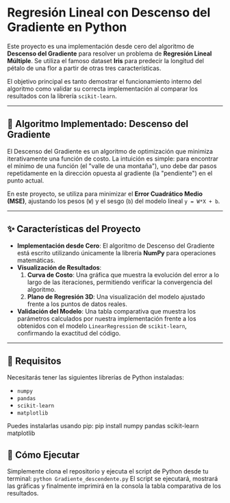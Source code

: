 # Regresión Lineal con Descenso del Gradiente en Python

Este proyecto es una implementación desde cero del algoritmo de **Descenso del Gradiente** para resolver un problema de **Regresión Lineal Múltiple**. Se utiliza el famoso dataset **Iris** para predecir la longitud del pétalo de una flor a partir de otras tres características.

El objetivo principal es tanto demostrar el funcionamiento interno del algoritmo como validar su correcta implementación al comparar los resultados con la librería `scikit-learn`.

---

## 🧠 Algoritmo Implementado: Descenso del Gradiente

El Descenso del Gradiente es un algoritmo de optimización que minimiza iterativamente una función de costo. La intuición es simple: para encontrar el mínimo de una función (el "valle de una montaña"), uno debe dar pasos repetidamente en la dirección opuesta al gradiente (la "pendiente") en el punto actual.

En este proyecto, se utiliza para minimizar el **Error Cuadrático Medio (MSE)**, ajustando los pesos (`W`) y el sesgo (`b`) del modelo lineal `y = W*X + b`.

---

## ✨ Características del Proyecto

* **Implementación desde Cero**: El algoritmo de Descenso del Gradiente está escrito utilizando únicamente la librería **NumPy** para operaciones matemáticas.
* **Visualización de Resultados**:
    1.  **Curva de Costo**: Una gráfica que muestra la evolución del error a lo largo de las iteraciones, permitiendo verificar la convergencia del algoritmo.
    2.  **Plano de Regresión 3D**: Una visualización del modelo ajustado frente a los puntos de datos reales.
* **Validación del Modelo**: Una tabla comparativa que muestra los parámetros calculados por nuestra implementación frente a los obtenidos con el modelo `LinearRegression` de `scikit-learn`, confirmando la exactitud del código.

---

## 🔧 Requisitos

Necesitarás tener las siguientes librerías de Python instaladas:
* `numpy`
* `pandas`
* `scikit-learn`
* `matplotlib`

Puedes instalarlas usando pip:
pip install numpy pandas scikit-learn matplotlib

## 🚀 Cómo Ejecutar
Simplemente clona el repositorio y ejecuta el script de Python desde tu terminal:
`python Gradiente_descendente.py`
El script se ejecutará, mostrará las gráficas y finalmente imprimirá en la consola la tabla comparativa de los resultados.
